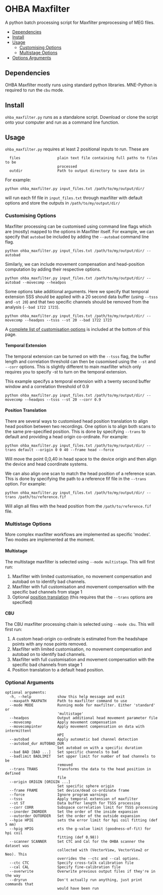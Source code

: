 # OHBA Maxfilter

A python batch processing script for Maxfilter preprocessing of MEG files.

- [Dependencies](#dependencies)
- [Install](#install)
- [Usage](#usage)
  - [Customising Options](#customising-options)
  - [Multistage Options](#multistage-options)
- [Options Arguments](#optional-arguments)

## Dependencies

OHBA Maxfilter mostly runs using standard python libraries. MNE-Python is required to run the `cbu` mode.

## Install

`ohba_maxfilter.py` runs as a standalone script. Download or clone the script onto your computer and run as a command line function.

## Usage

`ohba_maxfilter.py` requires at least 2 positional inputs to run. These are

```
  files                 plain text file containing full paths to files to be
                        processed
  outdir                Path to output directory to save data in
```

For example:

```
python ohba_maxfilter.py input_files.txt /path/to/my/output/dir/
```

will run each fif file in `input_files.txt` through maxfilter with default options and store the outputs in `/path/to/my/output/dir/`

### Customising Options

Maxfilter processing can be customised using command line flags which are (mostly) mapped to the options in Maxfilter itself. For example, we can specify that `autobad` be included by adding the `--autobad` command line flag.

```
python ohba_maxfilter.py input_files.txt /path/to/my/output/dir/ --autobad
```

Similarly, we can include movement compensation and head-position computation by adding their respective options.

```
python ohba_maxfilter.py input_files.txt /path/to/my/output/dir/ --autobad --movecomp --headpos
```

Some options take additional arguments. Here we specify that temporal extension SSS should be applied with a 20 second data buffer (using `--tsss` and `-st 20`) and that two specific channels should be removed from the analysis (`--bad 1722 1723`).

```
python ohba_maxfilter.py input_files.txt /path/to/my/output/dir/ --movecomp --headpos --tsss --st 20 --bad 1722 1723
```

A [complete list of customisation options](#optional-arguments) is included at the bottom of this page.

#### Temporal Extension

The temporal extension can be turned on with the `--tsss` flag, the buffer length and correlation threshold can then be cusomised using the `--st` and `--corr` options. This is slightly different to main maxfilter which only requires you to specify -st to turn on the temporal extension.

This example specifys a temporal extension with a twenty second buffer window and a correlation threshold of 0.9

```
python ohba_maxfilter.py input_files.txt /path/to/my/output/dir/ --movecomp --headpos --tsss --st 20 --corr 0.9
```

#### Position Translation

There are several ways to customised head position translation to align head position between two recordings. One option is to align both scans to the same pre-specified position. This is done by specifying `--trans` to default and providing a head origin co-ordinate. For example:

```
python ohba_maxfilter.py input_files.txt /path/to/my/output/dir/ --trans default --origin 0 0 40 --frame head --force
```

Will move the point 0,0,40 in head space to the device origin and then align the device and head coordinate systems.

We can also align one scan to match the head position of a reference scan. This is done by specifying the path to a reference fif file in the `--trans` option. For example:

```
python ohba_maxfilter.py input_files.txt /path/to/my/output/dir/ --trans /path/to/reference.fif
```

Will align all files with the head position from the `/path/to/reference.fif` file.


### Multistage Options

More complex maxfilter workflows are implemented as specific 'modes'. Two modes are implemented at the moment.

#### Multistage

The multistage maxfilter is selected using `--mode multistage`. This will first run:

1) Maxfilter with limited customisation, no movement compensation and autobad on to identify bad channels. 
2) Maxfilter with full customisation and movement compensation with the specific bad channels from stage 1
3) Optional [position translation](#position-translation) (this requires that the `--trans` options are specified)

#### CBU

The CBU maxfilter processing chain is selected using `--mode cbu`. This will first run:

1) A custom head-origin co-ordinate is estimated from the headshape points with any nose points removed.
2) Maxfilter with limited customisation, no movement compensation and autobad on to identify bad channels. 
3) Maxfilter with full customisation and movement compensation with the specific bad channels from stage 1
4) Position translation to a default head position.

### Optional Arguments

```
optional arguments:
  -h, --help            show this help message and exit
  --maxpath MAXPATH     Path to maxfilter command to use
  --mode MODE           Running mode for maxfilter. Either 'standard' or
                        'multistage'
  --headpos             Output additional head movement parameter file
  --movecomp            Apply movement compensation
  --movecompinter       Apply movement compensation on data with intermittent
                        HPI
  --autobad             Apply automatic bad channel detection
  --autobad_dur AUTOBAD_DUR
                        Set autobad on with a specific duration
  --bad BAD [BAD ...]   Set specific channels to bad
  --badlimit BADLIMIT   Set upper limit for number of bad channels to be
                        removed
  --trans TRANS         Transforms the data to the head position in defined
                        file
  --origin ORIGIN [ORIGIN ...]
                        Set specific sphere origin
  --frame FRAME         Set device/dead co-ordinate frame
  --force               Ignore program warnings
  --tsss                Apply temporal extension of maxfilter
  --st ST               Data buffer length for TSSS processing
  --corr CORR           Subspace correlation limit for TSSS processing
  --inorder INORDER     Set the order of the inside expansion
  --outorder OUTORDER   Set the order of the outside expansion
  --hpie HPIE           sets the error limit for hpi coil fitting (def 5 mm)
  --hpig HPIG           ets the g-value limit (goodness-of-fit) for hpi coil
                        fitting (def 0.98))
  --scanner SCANNER     Set CTC and Cal for the OHBA scanner the dataset was
                        collected with (VectorView, VectorView2 or Neo). This
                        overrides the --ctc and --cal options.
  --ctc CTC             Specify cross-talk calibration file
  --cal CAL             Specify fine-calibration file
  --overwrite           Overwrite previous output files if they're in the way
  --dryrun              Don't actually run anything, just print commands that
                        would have been run
```

